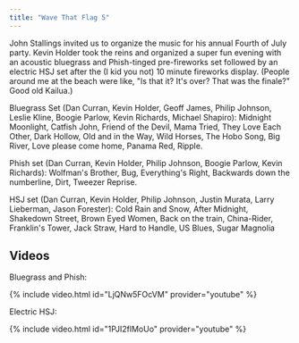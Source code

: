 ```yaml
---
title: "Wave That Flag 5"
---
```


John Stallings invited us to organize the music for his annual Fourth of July party. Kevin Holder took the reins and organized a super fun evening with an acoustic bluegrass and Phish-tinged pre-fireworks set followed by an electric HSJ set after the (I kid you not) 10 minute fireworks display. (People around me at the beach were like, "Is that it? It's over? That was the finale?" Good old Kailua.)

Bluegrass Set (Dan Curran, Kevin Holder, Geoff James, Philip Johnson, Leslie Kline, Boogie Parlow,  Kevin Richards, Michael Shapiro): Midnight Moonlight, Catfish John, Friend of the Devil, Mama Tried, They Love Each Other, Dark Hollow, Old and in the Way, Wild Horses, The Hobo Song, Big River, Love please come home, Panama Red, Ripple.

Phish set (Dan Curran, Kevin Holder, Philip Johnson, Boogie Parlow, Kevin Richards): Wolfman's Brother, Bug, Everything's Right, Backwards down the numberline, Dirt, Tweezer Reprise.

HSJ set (Dan Curran, Kevin Holder, Philip Johnson, Justin Murata, Larry Lieberman, Jason Forester): Cold Rain and Snow, After Midnight, Shakedown Street, Brown Eyed Women, Back on the train, China-Rider, Franklin's Tower, Jack Straw, Hard to Handle, US Blues, Sugar Magnolia

## Videos

Bluegrass and Phish:

{% include video.html id="LjQNw5FOcVM" provider="youtube" %}

Electric HSJ:

{% include video.html id="1PJI2flMoUo" provider="youtube" %}


